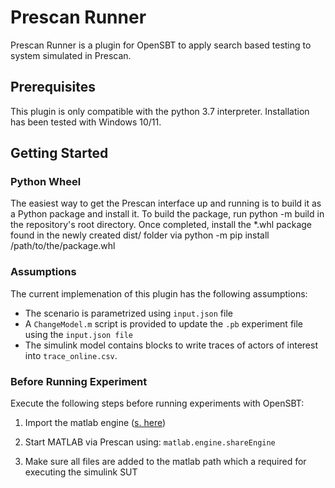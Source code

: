 # Prescan Runner
Prescan Runner is a plugin for OpenSBT to apply search based testing to system simulated in Prescan.


## Prerequisites
This plugin is only compatible with the python 3.7 interpreter. Installation has been tested with Windows 10/11.

## Getting Started

### Python Wheel
The easiest way to get the Prescan interface up and running is to build it as a Python package and install it.
To build the package, run python -m build in the repository's root directory. Once completed, install the *.whl package found in the newly created dist/ folder via python -m pip install /path/to/the/package.whl

### Assumptions

The current implemenation of this plugin has the following assumptions:

- The scenario is parametrized using `input.json` file
- A `ChangeModel.m` script is provided to update the `.pb` experiment file using the `input.json file`
- The simulink model contains blocks to write traces of actors of interest into `trace_online.csv`.  

### Before Running Experiment

Execute the following steps before running experiments with OpenSBT:

1. Import the matlab engine ([s. here](https://de.mathworks.com/help/matlab/matlab_external/install-the-matlab-engine-for-python.html))

2. Start MATLAB via Prescan using: `matlab.engine.shareEngine`

3. Make sure all files are added to the matlab path which a required for executing the simulink SUT
